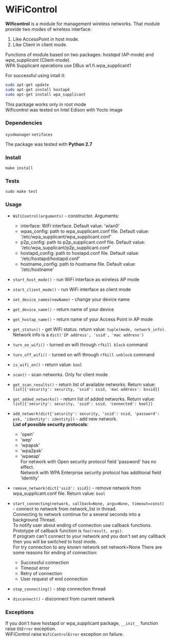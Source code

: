 # WiFiControl

**Wificontrol** is a module for management wireless networks.
That module provide two modes of wireless interface:

 1. Like AccessPoint in host mode.
 2. Like Client in client mode.

Functions of module based on two packages: *hostapd* (AP-mode) and *wpa_supplicant* (Client-mode).  
WPA Supplicant operations use DBus w1.fi.wpa_supplicant1

For successful using intall it:
```bash
sudo apt-get update
sudo apt-get install hostapd
sudo apt-get install wpa_supplicant
```
This package works only in root mode   
Wificontrol was tested on Intel Edison with Yocto image

### Dependencies

`sysdmanager`
`netifaces`

The package was tested with **Python 2.7**

### Install

`make install`

### Tests

`sudo make test`

### Usage

 - `WiFiControl(arguments)` - constructor. Arguments:
   - interface: WiFi interface. Default value: 'wlan0'
   - wpas_config: path to wpa_supplicant.conf file. Default value: '/etc/wpa_supplicant/wpa_supplicant.conf'
   - p2p_config: path to p2p_supplicant.conf file. Default value: '/etc/wpa_supplicant/p2p_supplicant.conf'
   - hostapd_config: path to hostapd.conf file. Default value: '/etc/hostapd/hostapd.conf'
   - hostname_config: path to hostname file. Default value: '/etc/hostname'
 
 - `start_host_mode()` - run WiFi interface as wireless AP mode
 - `start_client_mode()` - run WiFi interface as client mode
 - `set_device_names(newName)` - change your device name
 - `get_device_name()` - return name of your device
 - `get_hostap_name()` - return name of your Access Point in AP mode
 - `get_status()` - get WiFi status. return value: `tuple(mode, network_info)`. Network info is a `dict('IP address', 'ssid', 'mac address')`
 - `turn_on_wifi()` - turned on wifi through `rfkill block` command
 - `turn_off_wifi()` - turned on wifi through `rfkill unblock` command
 - `is_wifi_on()` - return value: `bool`

 - `scan()` - scan networks. Only for client mode
 - `get_scan_results()` - return list of available networks. Return value: `list[{'security': security, 'ssid': ssid, 'mac address': bssid}]`
 - `get_added_networks()` - return list of added networks. Return value: `list[{'security': security, 'ssid': ssid, 'connected': bool}]`
 - `add_network(dict{'security': security, 'ssid': ssid, 'password': psk, 'identity': identity})` - add new network.   
**List of possible security protocols**:
    - 'open'
    - 'wep'
    - 'wpapsk'
    - 'wpa2psk'
    - 'wpaeap'   
For network with Open security protocol field 'password' has no effect.   
Network with WPA Enterprise security protocol has additional field 'identity'

 - `remove_network(dict{'ssid': ssid})` - remove network from wpa_supplicant.conf file. Return value: `bool`
  
 - `start_connecting(network, callback=None, args=None, timeout=const)` - connect to network from network_list in thread.  
  Connecting to network continue for a several seconds into a background Thread.  
  To notify user about ending of connection use callback functions.  
  Prototype of callback function is `foo(result, args)`.  
  If program can't connect to your network and you don't set any callback then you will be switched to host mode.  
  For try connection to any known network set network=None
  There are some reasons for ending of connection:
    * Successful connection
  	* Timeout error
    * Retry of connection
    * User request of end connection
 - `stop_connecting()` - stop connection thread
 - `disconnect()` - disconnect from current network
 
### Exceptions

If you don't have hostapd or wpa_supplicant package, `__init__` function raise `OSError` exception.  
WiFiControl raise `WiFiControlError` exception on failure.
